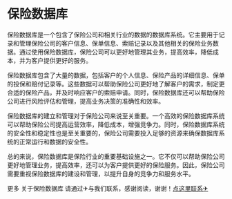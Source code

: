 # 保险数据库

保险数据库是一个包含了保险公司和相关行业的数据的数据库系统。它主要用于记录和管理保险公司的客户信息、保单信息、索赔记录以及其他相关的保险业务数据。通过使用保险数据库，保险公司可以更好地管理其业务，提高效率，降低成本，并为客户提供更好的服务。

保险数据库包含了大量的数据，包括客户的个人信息、保险产品的详细信息、保单的投保和赔付记录等。这些数据可以帮助保险公司更好地了解客户的需求，制定更合适的保险产品，并及时响应客户的索赔申请。同时，保险数据库还可以帮助保险公司进行风险评估和管理，提高业务决策的准确性和效率。

保险数据库的建立和管理对于保险公司来说至关重要。一个高效的保险数据库系统可以帮助保险公司提高运营效率，降低成本，增强竞争力。同时，保险数据库系统的安全性和稳定性也是至关重要的，保险公司需要投入足够的资源来确保数据库系统的正常运行和数据的安全性。

总的来说，保险数据库是保险行业的重要基础设施之一。它不仅可以帮助保险公司更好地管理业务，提高效率，还可以为客户提供更好的保险服务。因此，保险公司需要重视保险数据库的建设和管理，以提升自身的竞争力和服务水平。

更多 关于保险数据库 请通过✈与我们联系，感谢阅读，谢谢！[点这里联系✈](https://add.k02.cc)